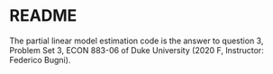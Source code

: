 # README
The partial linear model estimation code is the answer to question 3, Problem Set 3, ECON 883-06 of Duke University (2020 F, Instructor: Federico Bugni). 

